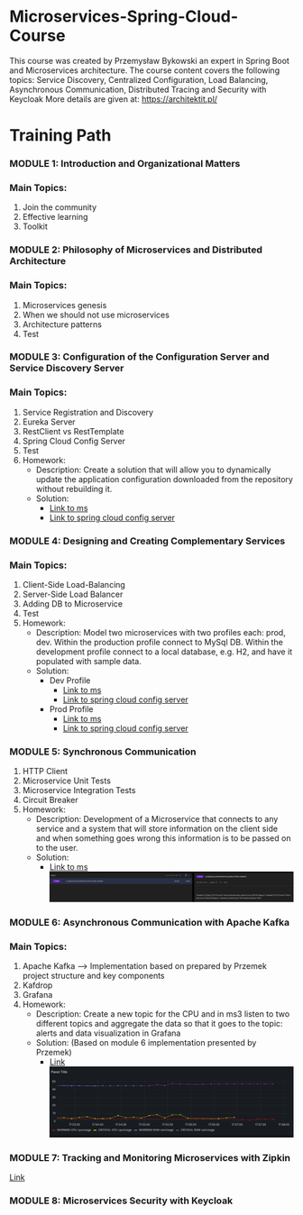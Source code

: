# Microservices-Spring-Cloud-Course

This course was created by Przemysław Bykowski an expert in Spring Boot and Microservices architecture.
The course content covers the following topics: Service Discovery, Centralized Configuration, 
Load Balancing, Asynchronous Communication, Distributed Tracing and Security with Keycloak
More details are given at: https://architektit.pl/ 

# Training Path
### MODULE 1: Introduction and Organizational Matters
### **Main Topics**:
1. Join the community
2. Effective learning
3. Toolkit

### MODULE 2: Philosophy of Microservices and Distributed Architecture
### **Main Topics**:
1. Microservices genesis
2. When we should not use microservices
3. Architecture patterns
4. Test

### MODULE 3: Configuration of the Configuration Server and Service Discovery Server
### **Main Topics**:
1. Service Registration and Discovery
2. Eureka Server
3. RestClient vs RestTemplate
4. Spring Cloud Config Server
5. Test 
6. Homework:
   * Description: Create a solution that will allow you to dynamically update the application configuration downloaded from the repository without rebuilding it.
   * Solution: 
     * [Link to ms](https://github.com/APlazuk/module3-homework/blob/b8d16684ec256a16b821a34b19b056de7467e2dc/ms1/src/main/java/pl/aplazuk/ms1/config/ConfigServerPropertiesUpdate.java)
     * [Link to spring cloud config server](https://github.com/APlazuk/spring-cloud-config-server)

### MODULE 4: Designing and Creating Complementary Services
### **Main Topics**:
1. Client-Side Load-Balancing
2. Server-Side Load Balancer
3. Adding DB to Microservice
4. Test
5. Homework:
    * Description: Model two microservices with two profiles each: prod, dev.
      Within the production profile connect to MySql DB.
      Within the development profile connect to a local database, e.g. H2, and have it populated with sample data.
    * Solution:
      * Dev Profile
        * [Link to ms](https://github.com/APlazuk/module4-homework/tree/dev/)
        * [Link to spring cloud config server](https://github.com/APlazuk/spring-cloud-config-server/tree/feature-modul4-dev)
      * Prod Profile
        * [Link to ms](https://github.com/APlazuk/module4-homework/tree/prod)
        * [Link to spring cloud config server](https://github.com/APlazuk/spring-cloud-config-server/tree/feature-modul4-prod)
### MODULE 5: Synchronous Communication
1. HTTP Client
2. Microservice Unit Tests
3. Microservice Integration Tests
4. Circuit Breaker
5. Homework:
    * Description: Development of a Microservice that connects to any service and a system that will store information on the client side and when something goes wrong this information is to be passed on to the user.
    * Solution:
        * [Link to ms](https://github.com/APlazuk/module4-homework/blob/e61848cc6dd219008c1c04a2ae3cc91a84c842a9/product-client-ms/src/main/java/pl/aplazuk/productclientms/ProductClient.java)
![img.png](img.png)
### MODULE 6: Asynchronous Communication with Apache Kafka
### **Main Topics**:
1. Apache Kafka --> Implementation based on prepared by Przemek project structure and key components
2. Kafdrop
3. Grafana
4. Homework:
    * Description: Create a new topic for the CPU and in ms3 listen to two different topics and aggregate the data so that it goes to the topic: alerts and data visualization in Grafana
    * Solution: (Based on module 6 implementation presented by Przemek)
        * [Link](https://github.com/APlazuk/kafka-cpu-ram-monitor)
![img_1.png](img_1.png)
### MODULE 7: Tracking and Monitoring Microservices with Zipkin
[Link](https://github.com/APlazuk/modul7-zipkin)
### MODULE 8: Microservices Security with Keycloak
